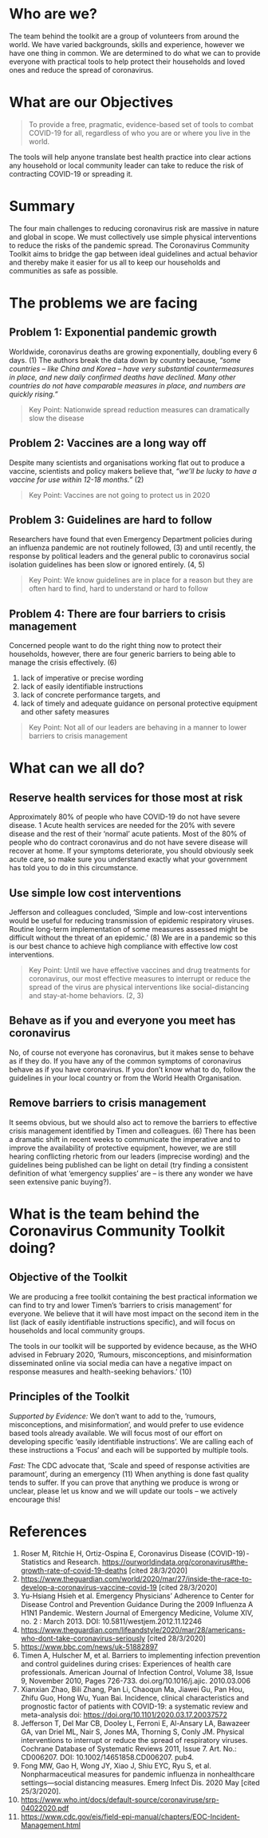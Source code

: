 # Who are we?

The team behind the toolkit are a group of volunteers from around the world. We have varied backgrounds, skills and experience, however we have one thing in common. We are determined to do what we can to provide everyone with practical tools to help protect their households and loved ones and reduce the spread of coronavirus.

# What are our Objectives

> To provide a free, pragmatic, evidence-based set of tools to combat COVID-19 for all, regardless of who you are or where you live in the world.

The tools will help anyone translate best health practice into clear actions any household or local community leader can take to reduce the risk of contracting COVID-19 or spreading it.

# Summary

The four main challenges to reducing coronavirus risk are massive in nature and global in scope. We must collectively use simple physical interventions to reduce the risks of the pandemic spread. The Coronavirus Community Toolkit aims to bridge the gap between ideal guidelines and actual behavior and thereby make it easier for us all to keep our households and communities as safe as possible.

# The problems we are facing

## Problem 1: Exponential pandemic growth

Worldwide, coronavirus deaths are growing exponentially, doubling every 6 days. (1) The authors break the data down by country because, _“some countries – like China and Korea – have very substantial countermeasures in place, and new daily confirmed deaths have declined. Many other countries do not have comparable measures in place, and numbers are quickly rising.”_

> Key Point: Nationwide spread reduction measures can dramatically slow the disease

## Problem 2: Vaccines are a long way off

Despite many scientists and organisations working flat out to produce a vaccine, scientists and policy makers believe that, _“we’ll be lucky to have a vaccine for use within 12-18 months.”_ (2)

> Key Point: Vaccines are not going to protect us in 2020

## Problem 3: Guidelines are hard to follow

Researchers have found that even Emergency Department policies during an influenza pandemic are not routinely followed, (3) and until recently, the response by political leaders and the general public to coronavirus social isolation guidelines has been slow or ignored entirely. (4, 5) 

> Key Point: We know guidelines are in place for a reason but they are often hard to find, hard to understand or hard to follow

## Problem 4: There are four barriers to crisis management

Concerned people want to do the right thing now to protect their households, however, there are four generic barriers to being able to manage the crisis effectively. (6) 

1. lack of imperative or precise wording
2. lack of easily identifiable instructions
3. lack of concrete performance targets, and 
4. lack of timely and adequate guidance on personal protective equipment and other safety measures

> Key Point: Not all of our leaders are behaving in a manner to lower barriers to crisis management

# What can we all do?

## Reserve health services for those most at risk

Approximately 80% of people who have COVID-19 do not have severe disease. 1 Acute health services are needed for the 20% with severe disease and the rest of their ‘normal’ acute patients. Most of the 80% of people who do contract coronavirus and do not have severe disease will recover at home. If your symptoms deteriorate, you should obviously seek acute care, so make sure you understand exactly what your government has told you to do in this circumstance.

## Use simple low cost interventions

Jefferson and colleagues concluded, ‘Simple and low-cost interventions would be useful for reducing transmission of epidemic respiratory viruses. Routine long-term implementation of some measures assessed might be difficult without the threat of an epidemic.’ (8) We are in a pandemic so this is our best chance to achieve high compliance with effective low cost interventions.

> Key Point: Until we have effective vaccines and drug treatments for coronavirus, our most effective measures to interrupt or reduce the spread of the virus are physical interventions like social-distancing and stay-at-home behaviors. (2, 3)

## Behave as if you and everyone you meet has coronavirus

No, of course not everyone has coronavirus, but it makes sense to behave as if they do. If you have any of the common symptoms of coronavirus behave as if you have coronavirus. If you don’t know what to do, follow the guidelines in your local country or from the World Health Organisation.

## Remove barriers to crisis management

It seems obvious, but we should also act to remove the barriers to effective crisis management identified by Timen and colleagues. (6) There has been a dramatic shift in recent weeks to communicate the imperative and to improve the availability of protective equipment, however, we are still hearing conflicting rhetoric from our leaders (imprecise wording) and the guidelines being published can be light on detail (try finding a consistent definition of what ‘emergency supplies’ are – is there any wonder we have seen extensive panic buying?).

# What is the team behind the Coronavirus Community Toolkit doing?

## Objective of the Toolkit

We are producing a free toolkit containing the best practical information we can find to try and lower Timen’s ‘barriers to crisis management’ for everyone. We believe that it will have most impact on the second item in the list (lack of easily identifiable instructions specific), and will focus on households and local community groups.

The tools in our toolkit will be supported by evidence because, as the WHO advised in February 2020, ‘Rumours, misconceptions, and misinformation disseminated online via social media can have a negative impact on response measures and health-seeking behaviors.’ (10)

## Principles of the Toolkit

*Supported by Evidence:* We don’t want to add to the, ‘rumours, misconceptions, and misinformation’, and would prefer to use evidence based tools already available. We will focus most of our effort on developing specific ‘easily identifiable instructions’. We are calling each of these instructions a ‘Focus’ and each will be supported by multiple tools.

*Fast:* The CDC advocate that, ‘Scale and speed of response activities are paramount’, during an emergency (11) When anything is done fast quality tends to suffer. If you can prove that anything we produce is wrong or unclear, please let us know and we will update our tools – we actively encourage this!

# References

1. Roser M, Ritchie H, Ortiz-Ospina E, Coronavirus Disease (COVID-19) - Statistics and Research. https://ourworldindata.org/coronavirus#the-growth-rate-of-covid-19-deaths [cited 28/3/2020]
2. https://www.theguardian.com/world/2020/mar/27/inside-the-race-to-develop-a-coronavirus-vaccine-covid-19 [cited 28/3/2020]
3. Yu-Hsiang Hsieh et al. Emergency Physicians’ Adherence to Center for Disease Control and Prevention Guidance During the 2009 Influenza A H1N1 Pandemic. Western Journal of Emergency Medicine, Volume XIV, no. 2 : March 2013. DOI: 10.5811/westjem.2012.11.12246
4. https://www.theguardian.com/lifeandstyle/2020/mar/28/americans-who-dont-take-coronavirus-seriously [cited 28/3/2020]
5. https://www.bbc.com/news/uk-51882897
6. Timen A, Hulscher M, et al. Barriers to implementing infection prevention and control guidelines during crises: Experiences of health care professionals. American Journal of Infection Control, Volume 38, Issue 9, November 2010, Pages 726-733. doi.org/10.1016/j.ajic. 2010.03.006
7. Xianxian Zhao, Bili Zhang, Pan Li, Chaoqun Ma, Jiawei Gu, Pan Hou, Zhifu Guo, Hong Wu, Yuan Bai. Incidence, clinical characteristics and prognostic factor of patients with COVID-19: a systematic review and meta-analysis doi: https://doi.org/10.1101/2020.03.17.20037572
8. Jefferson T, Del Mar CB, Dooley L, Ferroni E, Al-Ansary LA, Bawazeer GA, van Driel ML, Nair S, Jones MA, Thorning S, Conly JM. Physical interventions to interrupt or reduce the spread of respiratory viruses. Cochrane Database of Systematic Reviews 2011, Issue 7. Art. No.: CD006207. DOI: 10.1002/14651858.CD006207. pub4.
9. Fong MW, Gao H, Wong JY, Xiao J, Shiu EYC, Ryu S, et al. Nonpharmaceutical measures for pandemic influenza in nonhealthcare settings—social distancing measures. Emerg Infect Dis. 2020 May [cited 25/3/2020].
10. https://www.who.int/docs/default-source/coronaviruse/srp-04022020.pdf
11. https://www.cdc.gov/eis/field-epi-manual/chapters/EOC-Incident-Management.html
